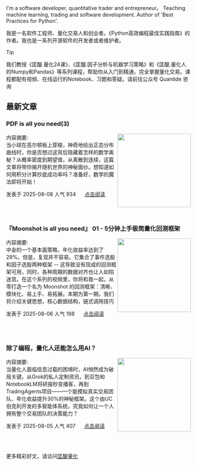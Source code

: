 I'm a software developer, quantitative trader and entrepreneur。 Teaching machine learning, trading and software development. Author of 'Best Practices for Python'. 

我是一名软件工程师、量化交易人和创业者。《Python高效编程最佳实践指南》的作者。我也是一系列开源软件的开发者或者维护者。
>[!tip]
>我们教授《匡醍.量化24课》、《匡醍.因子分析与机器学习策略》和《匡醍.量化人的Numpy和Pandas》等系列课程，帮助你从入门到精通，完全掌握量化交易。课程都配有视频、在线运行的Notebook、习题和答疑。请前往公众号 Quantide 咨询

## 最新文章

<div class="as-grid m-t-md">
<div class="card-columns">
    
<div>
<h3>PDF is all you need(3)</h3>
<img src="https://cdn.jsdelivr.net/gh/zillionare/imgbed2@main/images/2025/07/haley-phelps-S-llxYh3GzI-unsplash.jpg" style="height: 200px" align="right"/>
<p><span>内容摘要:<br></span>当小球在高尔顿板上穿梭，神奇地绘出正态分布曲线时，你是否想过这背后隐藏着怎样的数学奥秘？从概率密度到期望值，从离散到连续，这篇文章将带你揭开随机世界的神秘面纱。想知道如何用积分计算抄底成功率吗？准备好，数学的魔法即将开始！</p>

<p><span style="margin-right:20px">发表于 2025-08-08 人气 934 </span><span><a href="https://www.jieyu.ai/blog/posts/algo/pdf-is-all-you-need-3/">点击阅读</a></span></p>

</div><!--end-article-->
<br/>
<br/>


<div>
<h3>『Moonshot is all you need』 01 - 5分钟上手极简量化回测框架</h3>
<img src="https://images.jieyu.ai/images/hot/mybook/by-swimming-pool.jpg" style="height: 200px" align="right"/>
<p><span>内容摘要:<br></span>中金的一个基本面策略，年化收益率达到了29%。但是，复现并不容易。它集合了事件选股和因子选股两种框架 -- 这导致没有现成的回测框架可用，同时，各种周期的数据对齐也让人如陷迷宫。在这个系列的视频里，你将和我一起，从零打造一个名为 Moonshot 的回测框架：清晰、模块化、易上手、易拓展。本期为第一期。我们将介绍关键思想，核心数据结构，链式调用技巧</p>

<p><span style="margin-right:20px">发表于 2025-08-06 人气 198 </span><span><a href="https://www.jieyu.ai/blog/posts/tools/moonshot/moonshot-is-all-you-need-1/">点击阅读</a></span></p>

</div><!--end-article-->
<br/>
<br/>


<div>
<h3>除了编程，量化人还能怎么用AI？</h3>
<img src="https://cdn.jsdelivr.net/gh/zillionare/imgbed2@main/images/2025/08/brooke-lark-8beTH4VkhLI-unsplash.jpg" style="height: 200px" align="right"/>
<p><span>内容摘要:<br></span>当量化人面临信息过载的困境时，AI悄然成为破局关键。从Grok的私人定制资讯，到豆包和NotebookLM将研报秒变播客，再到TradingAgents项目——一个能模拟真实交易团队、年化收益提升30%的神秘框架。这个由UC伯克利开发的多智能体系统，究竟如何让一个人拥有整个交易团队的决策能力？</p>

<p><span style="margin-right:20px">发表于 2025-08-05 人气 407 </span><span><a href="https://www.jieyu.ai/blog/posts/tools/AI-tools/how-else-can-quant-professionals-use-ai-besides-programming/">点击阅读</a></span></p>

</div><!--end-article-->
<br/>
<br/>

</div>
</div>

更多精彩好文，请访问[匡醍量化](https://www.jieyu.ai)

